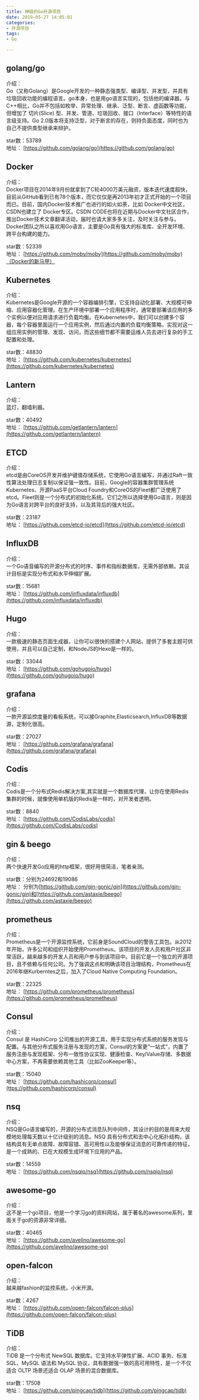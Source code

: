 ```yaml
---
title: 神级的Go开源项目
date: 2019-05-27 14:05:01
categories: 
- 开源项目
tags:
- Go

---
```



## golang/go
介绍：  
Go（又称Golang）是Google开发的一种静态强类型、编译型、并发型，并具有垃圾回收功能的编程语言。go本身，也是用go语言实现的，包括他的编译器。与C++相比，Go并不包括如枚举、异常处理、继承、泛型、断言、虚函数等功能，但增加了 切片(Slice) 型、并发、管道、垃圾回收、接口（Interface）等特性的语言级支持。Go 2.0版本将支持泛型，对于断言的存在，则持负面态度，同时也为自己不提供类型继承来辩护。

star数：53789  
地址：
[https://github.com/golang/go](https://github.com/golang/go)

<!-- more -->

## Docker
介绍：  
Docker项目在2014年9月份就拿到了C轮4000万美元融资，版本迭代速度超快，目前从GitHub看到已有78个版本，而它仅仅是再2013年初才正式开始的一个项目而已。目前，国内Docker技术推广也进行的如火如荼，比如 Docker中文社区，CSDN也建立了 Docker专区。CSDN CODE也将在近期与Docker中文社区合作，推出Docker技术文章翻译活动，届时也请大家多多关注，及时关注与参与。Docker团队之所以喜欢用Go语言，主要是Go具有强大的标准库、全开发环境、跨平台构建的能力。  

star数：52339  
地址：
[https://github.com/moby/moby](https://github.com/moby/moby)（Docker的新马甲）

## Kubernetes
介绍：  
Kubernetes是Google开源的一个容器编排引擎，它支持自动化部署、大规模可伸缩、应用容器化管理。在生产环境中部署一个应用程序时，通常要部署该应用的多个实例以便对应用请求进行负载均衡。在Kubernetes中，我们可以创建多个容器，每个容器里面运行一个应用实例，然后通过内置的负载均衡策略，实现对这一组应用实例的管理、发现、访问，而这些细节都不需要运维人员去进行复杂的手工配置和处理。  

star数：48830  
地址：
[https://github.com/kubernetes/kubernetes](https://github.com/kubernetes/kubernetes)

## Lantern
介绍：  
蓝灯，翻墙利器。  

star数：40492  
地址：
[https://github.com/getlantern/lantern](https://github.com/getlantern/lantern)

## ETCD
介绍：  
etcd是由CoreOS开发并维护键值存储系统，它使用Go语言编写，并通过Raft一致性算法处理日志复制以保证强一致性。目前，Google的容器集群管理系统Kubernetes、开源PaaS平台Cloud Foundry和CoreOS的Fleet都广泛使用了etcd。Fleet则是一个分布式的初始化系统。它们之所以选择使用Go语言，则是因为Go语言对跨平台的良好支持，以及其背后的强大社区。  

star数：23187  
地址：
[https://github.com/etcd-io/etcd](https://github.com/etcd-io/etcd)

## InfluxDB
介绍：  
一个Go语音编写的开源分布式的时序、事件和指标数据库，无需外部依赖。其设计目标是实现分布式和水平伸缩扩展。  

star数：15681  
地址：
[https://github.com/influxdata/influxdb](https://github.com/influxdata/influxdb)

## Hugo
介绍：  
一款极速的静态页面生成器，让你可以很快的搭建个人网站，提供了多套主题可供使用，并且可以自己定制，和NodeJS的Hexo是一样的。  

star数：33044  
地址：
[https://github.com/gohugoio/hugo](https://github.com/gohugoio/hugo)

## grafana
介绍：  
一款开源监控度量的看板系统，可以接Graphite,Elasticsearch,InfluxDB等数据源，定制化很高。  

star数：27027  
地址：
[https://github.com/grafana/grafana](https://github.com/grafana/grafana)

## Codis
介绍：  
Codis是一个分布式Redis解决方案,其实就是一个数据库代理，让你在使用Redis集群的时候，就像使用单机版的Redis是一样的，对开发者透明。  

star数：8840  
地址：
[https://github.com/CodisLabs/codis](https://github.com/CodisLabs/codis)

## gin & beego
介绍：  
两个快速开发Go应用的http框架，很好用很简洁，笔者亲测。  

star数：分别为24692和19086  
地址：
分别为[https://github.com/gin-gonic/gin](https://github.com/gin-gonic/gin)和[https://github.com/astaxie/beego](https://github.com/astaxie/beego)

## prometheus
介绍：  
Prometheus是一个开源监控系统，它前身是SoundCloud的警告工具包。从2012年开始，许多公司和组织开始使用Prometheus。该项目的开发人员和用户社区非常活跃，越来越多的开发人员和用户参与到该项目中。目前它是一个独立的开源项目，且不依赖与任何公司。为了强调这点和明确该项目治理结构，Prometheus在2016年继Kurberntes之后，加入了Cloud Native Computing Foundation。  

star数：22325  
地址：
[https://github.com/prometheus/prometheus](https://github.com/prometheus/prometheus)

## Consul
介绍：  
Consul 是 HashiCorp 公司推出的开源工具，用于实现分布式系统的服务发现与配置。与其他分布式服务注册与发现的方案，Consul的方案更“一站式”，内置了服务注册与发现框架、分布一致性协议实现、健康检查、Key/Value存储、多数据中心方案，不再需要依赖其他工具（比如ZooKeeper等）。  

star数：15040  
地址：
[https://github.com/hashicorp/consul](ttps://github.com/hashicorp/consul)

## nsq
介绍：  
NSQ是Go语言编写的，开源的分布式消息队列中间件，其设计的目的是用来大规模地处理每天数以十亿计级别的消息。NSQ 具有分布式和去中心化拓扑结构，该结构具有无单点故障、故障容错、高可用性以及能够保证消息的可靠传递的特征，是一个成熟的、已在大规模生成环境下应用的产品。  

star数：14559  
地址：
[https://github.com/nsqio/nsq](https://github.com/nsqio/nsq)

## awesome-go
介绍：  
这不是一个go项目，他是一个学习go的资料网站，属于著名的awesome系列，里面关于go的资源非常详细。  

star数：40465  
地址：
[https://github.com/avelino/awesome-go](https://github.com/avelino/awesome-go)

## open-falcon
介绍：  
越来越fashion的监控系统，小米开源。  

star数：4267  
地址：
[https://github.com/open-falcon/falcon-plus](https://github.com/open-falcon/falcon-plus)

## TiDB
介绍：  
TiDB 是一个分布式 NewSQL 数据库。它支持水平弹性扩展、ACID 事务、标准 SQL、MySQL 语法和 MySQL 协议，具有数据强一致的高可用特性，是一个不仅适合 OLTP 场景还适合 OLAP 场景的混合数据库。    

star数：17508  
地址：
[https://github.com/pingcap/tidb](https://github.com/pingcap/tidb)
